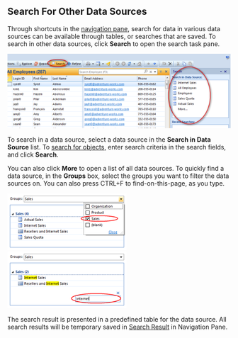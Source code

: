 ## Search For Other Data Sources

Through shortcuts in the [navigation pane](../../users/navigation-pane.md "Navigation Pane"), search for data in various data sources can be available through tables, or searches that are saved. To search in other data sources, click **Search** to open the search task pane.

![ID06BD35EAAB27452A.ID4A29916A32A34D8E.png](media/ID06BD35EAAB27452A.ID4A29916A32A34D8E.png)

To search in a data source, select a data source in the **Search in Data Source** list. To [search for objects](search-for-objects.md "Search for Objects"), enter search criteria in the search fields, and click **Search**.

You can also click **More** to open a list of all data sources. To quickly find a data source, in the **Groups** box, select the groups you want to filter the data sources on. You can also press CTRL+F to find-on-this-page, as you type.

![IDBE5F640397D14578.png](media/IDBE5F640397D14578.png) ![IDACAED0DF6EAF46A5.png](media/IDACAED0DF6EAF46A5.png)

The search result is presented in a predefined table for the data source. All search results will be temporary saved in [Search Result](viewing-search-results.md "Viewing Search Results") in Navigation Pane.
